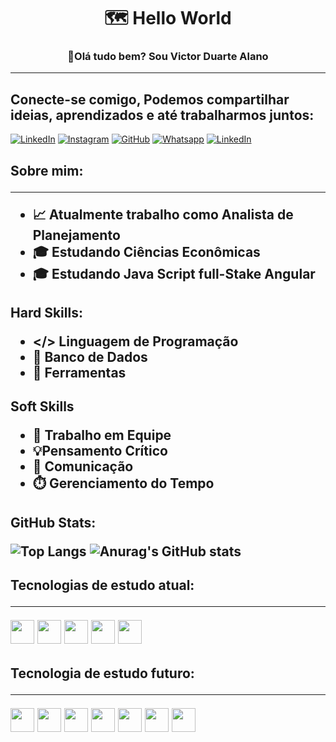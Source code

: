 <h1 align="center">🗺️ Hello World </h1>
<h3 align="center">👋Olá tudo bem? Sou Victor Duarte Alano</h3>

------

## Conecte-se comigo, Podemos compartilhar ideias, aprendizados e até   trabalharmos juntos:

[![LinkedIn](https://img.shields.io/badge/Telegram-000?style=for-the-badge&logo=Telegram&logoColor=0E76A8)](   /) [![Instagram](https://img.shields.io/badge/Instagram-000?style=for-the-badge&logo=instagram)](https://www.instagram.com/wericson.santos/)   [![GitHub](https://img.shields.io/badge/GitHub-000?style=for-the-badge&logo=github)](https://github.com/Werricsson-Santos) [![Whatsapp](https://img.shields.io/badge/Whatsapp-000?style=for-the-badge&logo=Whatsapp)](https://github.com/Werricsson-Santos) [![LinkedIn](https://img.shields.io/badge/LinkedIn-000?style=for-the-badge&logo=linkedin&logoColor=0E76A8)](https://www.linkedin.com/in/werricsson-santos/)

<h2 align="left"> Sobre mim:

----------

- 📈 Atualmente trabalho como Analista de Planejamento 
- 🎓 Estudando Ciências Econômicas
- 🎓 Estudando Java Script full-Stake Angular

<h2 align="left"> Hard Skills:


- </> Linguagem de Programação
- 🧠 Banco de Dados
- 🔎 Ferramentas

<h2 align="left"> Soft Skills

- 💼 Trabalho em Equipe
- 💡Pensamento Crítico
- 💬 Comunicação
- ⏱️ Gerenciamento do Tempo


<h2 align="left"> GitHub Stats:



![Top Langs](https://github-readme-stats.vercel.app/api/top-langs/?username=vittudev&hide_progress=compact&theme=tokyonight)
![Anurag's GitHub stats](https://github-readme-stats.vercel.app/api?username=vittudev&show_icons=true&theme=tokyonight)  


<h2 align="left"> Tecnologias de estudo atual:

-----------

<img src="https://cdn.jsdelivr.net/gh/devicons/devicon/icons/javascript/javascript-plain.svg" width="38" height="38"/>
<img src="https://cdn.jsdelivr.net/gh/devicons/devicon/icons/python/python-original.svg" width="38" height="38"/>
<img src="https://cdn.jsdelivr.net/gh/devicons/devicon/icons/angularjs/angularjs-plain.svg" width="38" height="38"/>
<img src="https://cdn.jsdelivr.net/gh/devicons/devicon/icons/css3/css3-plain-wordmark.svg" width="38" height="38"/>
<img src="https://cdn.jsdelivr.net/gh/devicons/devicon/icons/gitlab/gitlab-original-wordmark.svg" width="38" height="38"/>
          
                  

<h2 align="left"> Tecnologia de estudo futuro:

-------

<img src="https://cdn.jsdelivr.net/gh/devicons/devicon/icons/html5/html5-plain-wordmark.svg" width="38" height="38"/>
<img src="https://cdn.jsdelivr.net/gh/devicons/devicon/icons/typescript/typescript-plain.svg" width="38" height="38" />
<img src="https://cdn.jsdelivr.net/gh/devicons/devicon/icons/php/php-plain.svg" width="38" height="38" />
<img src="https://cdn.jsdelivr.net/gh/devicons/devicon/icons/swift/swift-original.svg" width="38" height="38" />
<img src="https://cdn.jsdelivr.net/gh/devicons/devicon/icons/react/react-original-wordmark.svg" width="38" height="38"/>
<img src="https://cdn.jsdelivr.net/gh/devicons/devicon/icons/android/android-original-wordmark.svg" width="38" height="38"/>
<img src="https://cdn.jsdelivr.net/gh/devicons/devicon/icons/ruby/ruby-plain-wordmark.svg" width="38" height="38" />
          
          
    

